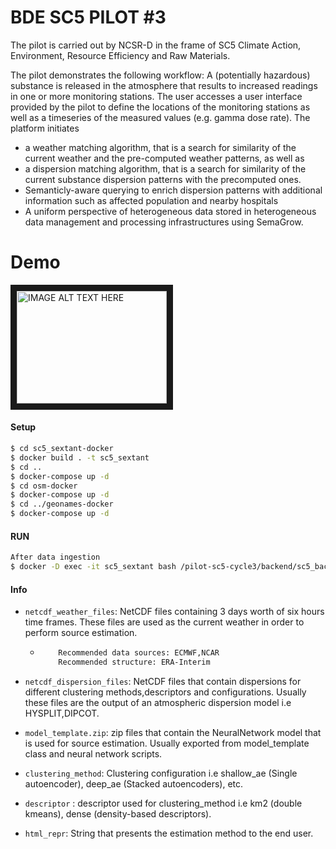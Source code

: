 # BDE SC5 PILOT #3

The pilot is carried out by NCSR-D in the frame of SC5 Climate Action, Environment, Resource Efficiency and Raw Materials.

The pilot demonstrates the following workflow: A (potentially hazardous) substance is released in the atmosphere that results to increased readings in one or more monitoring stations. The user accesses a user interface provided by the pilot to define the locations of the monitoring stations as well as a timeseries of the measured values (e.g. gamma dose rate). The platform initiates
- a weather matching algorithm, that is a search for similarity of the current weather and the pre-computed weather patterns, as well as
- a dispersion matching algorithm, that is a search for similarity of the current substance dispersion patterns with the precomputed ones.
- Semanticly-aware querying to enrich dispersion patterns with additional information such as affected population and nearby hospitals
- A uniform perspective of heterogeneous data stored in heterogeneous data management and processing infrastructures using SemaGrow.

# Demo
<a href="http://www.youtube.com/watch?feature=player_embedded&v=ZtjZhNviEwo
" target="_blank"><img src="https://img.youtube.com/vi/ZtjZhNviEwo/0.jpg"
alt="IMAGE ALT TEXT HERE" width="240" height="180" border="10" /></a>


#### Setup
```sh
$ cd sc5_sextant-docker
$ docker build . -t sc5_sextant
$ cd ..
$ docker-compose up -d
$ cd osm-docker
$ docker-compose up -d
$ cd ../geonames-docker
$ docker-compose up -d
```

#### RUN
```sh
After data ingestion
$ docker -D exec -it sc5_sextant bash /pilot-sc5-cycle3/backend/sc5_backend.sh
```

#### Info
- ```netcdf_weather_files```: NetCDF files containing 3 days worth of six hours time frames. These files are used as the current weather in order to perform source estimation.
  - ```sh
        Recommended data sources: ECMWF,NCAR
        Recommended structure: ERA-Interim
    ```
- ```netcdf_dispersion_files```: NetCDF files that contain dispersions for different clustering methods,descriptors and configurations. Usually these files are the output of an atmospheric dispersion model i.e HYSPLIT,DIPCOT.

- ```model_template.zip```: zip files that contain the NeuralNetwork model that is used for source estimation. Usually exported from model_template class and neural network scripts.

- ```clustering_method```: Clustering configuration i.e shallow_ae (Single autoencoder), deep_ae (Stacked autoencoders), etc.

- ```descriptor``` : descriptor used for clustering_method i.e km2 (double kmeans), dense (density-based descriptors).

- ```html_repr```: String that presents the estimation method to the end user.

